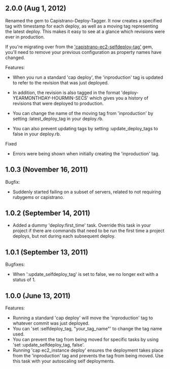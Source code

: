 ## 2.0.0 (Aug 1, 2012)

Renamed the gem to Capistrano-Deploy-Tagger. It now creates a specified tag with timestamp for each deploy, as well as a moving tag representing the latest deploy. This makes it easy to see at a glance which revisions were ever in production.

If you're migrating over from the ['capistrano-ec2-selfdeploy-tag'](https://rubygems.org/gems/capistrano-ec2-selfdeploy-tag) gem, you'll need to remove your previous configuration as property names have changed.

Features:

  - When you run a standard 'cap deploy', the 'inproduction' tag is updated to refer to the revision that was just deployed.

  - In addition, the revision is also tagged in the format 'deploy-YEARMONTHDAY-HOURMIN-SECS' which gives you a history of revisions that were deployed to production.

  - You can change the name of the moving tag from 'inproduction' by setting :latest_deploy_tag in your deploy.rb.

  - You can also prevent updating tags by setting :update_deploy_tags to false in your deploy.rb.

Fixed
 
 - Errors were being shown when initially creating the 'inproduction' tag.

## 1.0.3 (November 16, 2011)

Bugfix:

  - Suddenly started failing on a subset of servers, related to not requiring rubygems or capistrano.

## 1.0.2 (September 14, 2011)

  - Added a dummy 'deploy:first_time' task. Override this task in your project if there are commands that need to be run the first time a project deploys, but not during each subsequent deploy.

## 1.0.1 (September 13, 2011)

Bugfixes:

  - When ':update_selfdeploy_tag' is set to false, we no longer exit with a status of 1.

## 1.0.0 (June 13, 2011)

Features:

  - Running a standard 'cap deploy' will move the 'inproduction' tag to whatever commit was just deployed.
  - You can 'set :selfdeploy_tag, "your_tag_name"' to change the tag name used.
  - You can prevent the tag from being moved for specific tasks by using 'set :update_selfdeploy_tag, false'.
  - Running 'cap ec2_instance deploy' ensures the deployment takes place from the 'inproduction' tag and prevents the tag from being moved. Use this task with your autoscaling self deployments.